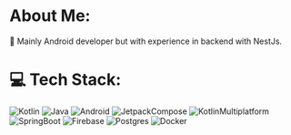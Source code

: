 # About Me:
🔭 Mainly Android developer but with experience in backend with NestJs.<br>

<!-- END YOUTUBE-CARDS -->
# 💻 Tech Stack:
![Kotlin](https://img.shields.io/badge/Kotlin-CC0066?style=for-the-badge&logo=kotlin&logoColor=white)
![Java](https://img.shields.io/badge/java-%23323330.svg?style=for-the-badge&logo=java&logoColor=%23F7DF1E)
![Android](https://img.shields.io/badge/Android-008000?style=for-the-badge&logo=android&logoColor=white)
![JetpackCompose](https://img.shields.io/badge/JetpackCompose-%230175C2.svg?style=for-the-badge&logo=jetpackcompose&logoColor=white)
![KotlinMultiplatform](https://img.shields.io/badge/KotlinMultiplatform-CC0066?style=for-the-badge&logo=kotlin&logoColor=white)
![SpringBoot](https://img.shields.io/badge/SpringBoot-6DA55F?style=for-the-badge&logo=springboot&logoColor=white)
![Firebase](https://img.shields.io/badge/firebase-FFD700?style=for-the-badge&logo=firebase&logoColor=white)
![Postgres](https://img.shields.io/badge/postgres-245ebd?style=for-the-badge&logo=postgresql&logoColor=white)
![Docker](https://img.shields.io/badge/docker-1a8db8?style=for-the-badge&logo=docker&logoColor=white)
